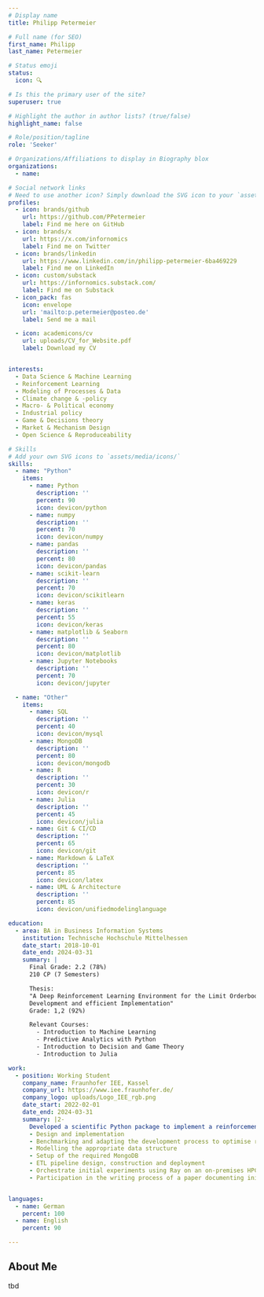 ```yaml
---
# Display name
title: Philipp Petermeier

# Full name (for SEO)
first_name: Philipp
last_name: Petermeier

# Status emoji
status:
  icon: 🔍

# Is this the primary user of the site?
superuser: true

# Highlight the author in author lists? (true/false)
highlight_name: false

# Role/position/tagline
role: 'Seeker'

# Organizations/Affiliations to display in Biography blox
organizations:
  - name: 

# Social network links
# Need to use another icon? Simply download the SVG icon to your `assets/media/icons/` folder.
profiles:
  - icon: brands/github
    url: https://github.com/PPetermeier
    label: Find me here on GitHub
  - icon: brands/x
    url: https://x.com/infornomics
    label: Find me on Twitter
  - icon: brands/linkedin
    url: https://www.linkedin.com/in/philipp-petermeier-6ba469229
    label: Find me on LinkedIn
  - icon: custom/substack
    url: https://infornomics.substack.com/
    label: Find me on Substack
  - icon_pack: fas
    icon: envelope
    url: 'mailto:p.petermeier@posteo.de'
    label: Send me a mail

  - icon: academicons/cv
    url: uploads/CV_for_Website.pdf
    label: Download my CV  


interests:
  - Data Science & Machine Learning 
  - Reinforcement Learning
  - Modeling of Processes & Data
  - Climate change & -policy 
  - Macro- & Political economy 
  - Industrial policy 
  - Game & Decisions theory
  - Market & Mechanism Design  
  - Open Science & Reproduceability

# Skills
# Add your own SVG icons to `assets/media/icons/`
skills:
  - name: "Python"
    items:
      - name: Python
        description: ''
        percent: 90
        icon: devicon/python
      - name: numpy
        description: ''
        percent: 70
        icon: devicon/numpy
      - name: pandas
        description: ''
        percent: 80
        icon: devicon/pandas
      - name: scikit-learn
        description: ''
        percent: 70
        icon: devicon/scikitlearn
      - name: keras
        description: ''
        percent: 55
        icon: devicon/keras
      - name: matplotlib & Seaborn
        description: ''
        percent: 80
        icon: devicon/matplotlib
      - name: Jupyter Notebooks
        description: ''
        percent: 70
        icon: devicon/jupyter

  - name: "Other"
    items:
      - name: SQL
        description: ''
        percent: 40
        icon: devicon/mysql
      - name: MongoDB
        description: ''
        percent: 80
        icon: devicon/mongodb
      - name: R
        description: ''
        percent: 30
        icon: devicon/r
      - name: Julia
        description: ''
        percent: 45
        icon: devicon/julia
      - name: Git & CI/CD
        description: ''
        percent: 65
        icon: devicon/git
      - name: Markdown & LaTeX
        description: ''
        percent: 85
        icon: devicon/latex
      - name: UML & Architecture
        description: ''
        percent: 85
        icon: devicon/unifiedmodelinglanguage

education:
  - area: BA in Business Information Systems
    institution: Technische Hochschule Mittelhessen
    date_start: 2018-10-01
    date_end: 2024-03-31
    summary: |
      Final Grade: 2.2 (78%)
      210 CP (7 Semesters)

      Thesis: 
      "A Deep Reinforcement Learning Environment for the Limit Orderbook Intraday Electricity Market:
      Development and efficient Implementation"
      Grade: 1,2 (92%) 

      Relevant Courses:  
        - Introduction to Machine Learning 
        - Predictive Analytics with Python
        - Introduction to Decision and Game Theory
        - Introduction to Julia

work:
  - position: Working Student 
    company_name: Fraunhofer IEE, Kassel
    company_url: https://www.iee.fraunhofer.de/
    company_logo: uploads/Logo_IEE_rgb.png
    date_start: 2022-02-01
    date_end: 2024-03-31
    summary: |2-
      Developed a scientific Python package to implement a reinforcement learning environment for electricity trading. This included:
      - Design and implementation 
      - Benchmarking and adapting the development process to optimise runtime performance
      - Modelling the appropriate data structure  
      - Setup of the required MongoDB
      - ETL pipeline design, construction and deployment
      - Orchestrate initial experiments using Ray on an on-premises HPC cluster to ensure runtime performance
      - Participation in the writing process of a paper documenting initial results


languages:
  - name: German
    percent: 100
  - name: English
    percent: 90

---
```


## About Me

tbd
